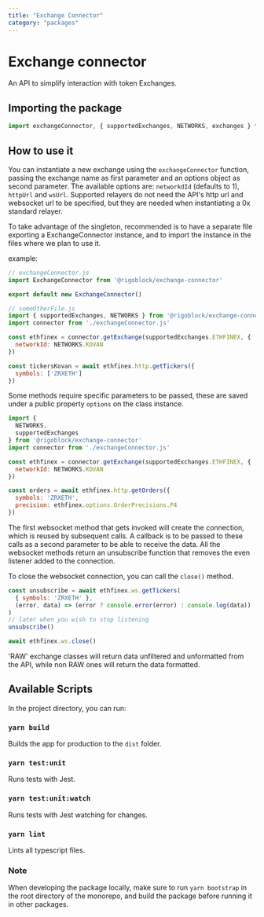 ```yaml
---
title: "Exchange Connector"
category: "packages"
---
```


# Exchange connector

An API to simplify interaction with token Exchanges.

## Importing the package

```javascript
import exchangeConnector, { supportedExchanges, NETWORKS, exchanges } from '@rigoblock/exchange-connector'
```

## How to use it

You can instantiate a new exchange using the `exchangeConnector` function, passing the exchange name as first parameter and an options object as second parameter.
The available options are: `networkdId` (defaults to 1), `httpUrl` and `wsUrl`. Supported relayers do not need the API's http url and websocket url to be specified, but they are needed when instantiating a 0x standard relayer.

To take advantage of the singleton, recommended is to have a separate file exporting a ExchangeConnector instance, and to import the instance in the files where we plan to use it.

example:

```javascript
// exchangeConnector.js
import ExchangeConnector from '@rigoblock/exchange-connector'

export default new ExchangeConnector()

// someOtherFile.js
import { supportedExchanges, NETWORKS } from '@rigoblock/exchange-connector'
import connector from './exchangeConnector.js'

const ethfinex = connector.getExchange(supportedExchanges.ETHFINEX, {
  networkId: NETWORKS.KOVAN
})

const tickersKovan = await ethfinex.http.getTickers({
  symbols: ['ZRXETH']
})
```

Some methods require specific parameters to be passed, these are saved under a public property `options` on the class instance.

```javascript
import {
  NETWORKS,
  supportedExchanges
} from '@rigoblock/exchange-connector'
import connector from './exchangeConnector.js'

const ethfinex = connector.getExchange(supportedExchanges.ETHFINEX, {
  networkId: NETWORKS.KOVAN
})

const orders = await ethfinex.http.getOrders({
  symbols: 'ZRXETH',
  precision: ethfinex.options.OrderPrecisions.P4
})
```

The first websocket method that gets invoked will create the connection, which is reused by subsequent calls. A callback is to be passed to these calls as a second parameter to be able to receive the data. All the websocket methods return an unsubscribe function that removes the even listener added to the connection.

To close the websocket connection, you can call the `close()` method.

```javascript
const unsubscribe = await ethfinex.ws.getTickers(
  { symbols: 'ZRXETH' },
  (error, data) => (error ? console.error(error) : console.log(data))
)
// later when you wish to stop listening
unsubscribe()

await ethfinex.ws.close()
```

'RAW' exchange classes will return data unfiltered and unformatted from the API, while non RAW ones will return the data formatted.

## Available Scripts

In the project directory, you can run:

### `yarn build`
Builds the app for production to the `dist` folder.

### `yarn test:unit`
Runs tests with Jest.

### `yarn test:unit:watch`
Runs tests with Jest watching for changes.

### `yarn lint`
Lints all typescript files.

### Note

When developing the package locally, make sure to run `yarn bootstrap` in the root directory of the monorepo, and build the package before running it in other packages.
